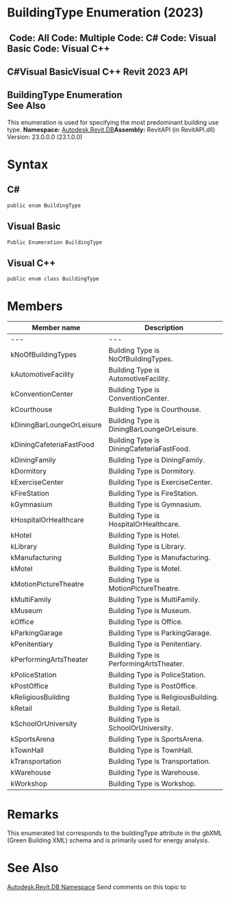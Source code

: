 # BuildingType Enumeration (2023)

﻿
 Code: All Code: Multiple Code: C# Code: Visual Basic Code: Visual C++   
---  
C#Visual BasicVisual C++
Revit 2023 API  
---  
BuildingType Enumeration  
See Also  
---  
This enumeration is used for specifying the most predominant building use type. 
**Namespace:** [Autodesk.Revit.DB](87546ba7-461b-c646-cbb1-2cb8f5bff8b2.md "Autodesk.Revit.DB Namespace")**Assembly:** RevitAPI (in RevitAPI.dll) Version: 23.0.0.0 (23.1.0.0)
# Syntax
C#  
---  
```text
public enum BuildingType
```
  
Visual Basic  
---  
```text
Public Enumeration BuildingType
```
  
Visual C++  
---  
```text
public enum class BuildingType
```
  
# Members
| Member name | Description |
| --- | --- |
| --- | --- |
| kNoOfBuildingTypes | Building Type is NoOfBuildingTypes. |
| kAutomotiveFacility | Building Type is AutomotiveFacility. |
| kConventionCenter | Building Type is ConventionCenter. |
| kCourthouse | Building Type is Courthouse. |
| kDiningBarLoungeOrLeisure | Building Type is DiningBarLoungeOrLeisure. |
| kDiningCafeteriaFastFood | Building Type is DiningCafeteriaFastFood. |
| kDiningFamily | Building Type is DiningFamily. |
| kDormitory | Building Type is Dormitory. |
| kExerciseCenter | Building Type is ExerciseCenter. |
| kFireStation | Building Type is FireStation. |
| kGymnasium | Building Type is Gymnasium. |
| kHospitalOrHealthcare | Building Type is HospitalOrHealthcare. |
| kHotel | Building Type is Hotel. |
| kLibrary | Building Type is Library. |
| kManufacturing | Building Type is Manufacturing. |
| kMotel | Building Type is Motel. |
| kMotionPictureTheatre | Building Type is MotionPictureTheatre. |
| kMultiFamily | Building Type is MultiFamily. |
| kMuseum | Building Type is Museum. |
| kOffice | Building Type is Office. |
| kParkingGarage | Building Type is ParkingGarage. |
| kPenitentiary | Building Type is Penitentiary. |
| kPerformingArtsTheater | Building Type is PerformingArtsTheater. |
| kPoliceStation | Building Type is PoliceStation. |
| kPostOffice | Building Type is PostOffice. |
| kReligiousBuilding | Building Type is ReligiousBuilding. |
| kRetail | Building Type is Retail. |
| kSchoolOrUniversity | Building Type is SchoolOrUniversity. |
| kSportsArena | Building Type is SportsArena. |
| kTownHall | Building Type is TownHall. |
| kTransportation | Building Type is Transportation. |
| kWarehouse | Building Type is Warehouse. |
| kWorkshop | Building Type is Workshop. |

# Remarks
This enumerated list corresponds to the buildingType attribute in the gbXML (Green Building XML) schema and is primarily used for energy analysis. 
# See Also
[Autodesk.Revit.DB Namespace](87546ba7-461b-c646-cbb1-2cb8f5bff8b2.md "Autodesk.Revit.DB Namespace")
Send comments on this topic to 